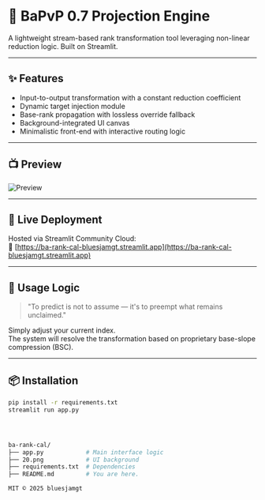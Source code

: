 # 🔢 BaPvP 0.7 Projection Engine

A lightweight stream-based rank transformation tool leveraging non-linear reduction logic. Built on Streamlit.

---

## ✨ Features

- Input-to-output transformation with a constant reduction coefficient
- Dynamic target injection module
- Base-rank propagation with lossless override fallback
- Background-integrated UI canvas
- Minimalistic front-end with interactive routing logic

---

## 📺 Preview

![Preview](https://user-images.githubusercontent.com/your_user_id/your_screenshot.png)

---

## 🚀 Live Deployment

Hosted via Streamlit Community Cloud:  
🔗 [https://ba-rank-cal-bluesjamgt.streamlit.app](https://ba-rank-cal-bluesjamgt.streamlit.app)

---

## 🧠 Usage Logic

> "To predict is not to assume — it's to preempt what remains unclaimed."

Simply adjust your current index.  
The system will resolve the transformation based on proprietary base-slope compression (BSC).

---

## 📦 Installation

```bash
pip install -r requirements.txt
streamlit run app.py




ba-rank-cal/
├── app.py            # Main interface logic
├── 20.png            # UI background
├── requirements.txt  # Dependencies
├── README.md         # You are here.

MIT © 2025 bluesjamgt


